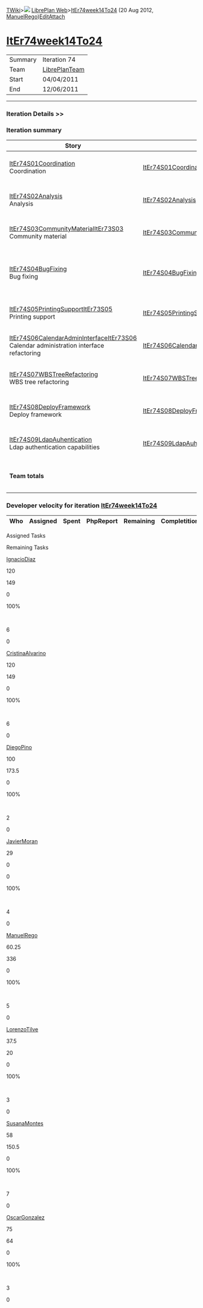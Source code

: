 [TWiki](/twiki/Main/WebHome)&gt;![](/twiki/TWiki/TWikiDocGraphics/web-bg-small.gif) [LibrePlan Web](/twiki/LibrePlan/WebHome)&gt;[ItEr74week14To24](http://wiki.libreplan-enterprise.com/twiki/LibrePlan/ItEr74week14To24 "Topic revision: 7 (20 Aug 2012 - 09:52:54)") (20 Aug 2012, [ManuelRego](/twiki/Main/ManuelRego))[Edit](http://wiki.libreplan-enterprise.com/twiki/bin/edit/LibrePlan/ItEr74week14To24?t=1520337917 "Edit this topic text")[Attach](/twiki/bin/attach/LibrePlan/ItEr74week14To24 "Attach an image or document to this topic")

 [ItEr74week14To24](/twiki/LibrePlan/ItEr74week14To24)
==================================================================================================



|         |                                                          |
|---------|----------------------------------------------------------|
| Summary | Iteration 74                                             |
| Team    | [LibrePlanTeam](/twiki/LibrePlan/LibrePlanTeam) |
| Start   | 04/04/2011                                               |
| End     | 12/06/2011                                               |

------------------------------------------------------------------------

[](/twiki/LibrePlan)

### Iteration Details &gt;&gt;

###  Iteration summary

<table>
<colgroup>
<col width="8%" />
<col width="8%" />
<col width="8%" />
<col width="8%" />
<col width="8%" />
<col width="8%" />
<col width="8%" />
<col width="8%" />
<col width="8%" />
<col width="8%" />
<col width="8%" />
<col width="8%" />
</colgroup>
<thead>
<tr class="header">
<th>Story</th>
<th>FEA</th>
<th>Estimate</th>
<th>Spent</th>
<th>PhpReport</th>
<th>ToDo</th>
<th>Progress</th>
<th>Done</th>
<th>Overrun</th>
<th>Completion</th>
<th>Developer</th>
<th>Reviewer</th>
</tr>
</thead>
<tbody>
<tr class="odd">
<td><a href="/twiki/LibrePlan/ItEr74S01Coordination">ItEr74S01Coordination</a><br />
Coordination</td>
<td><a href="/twiki/LibrePlan/ItEr74S01Coordination">ItEr74S01Coordination</a></td>
<td><strong>6.25</strong></td>
<td><strong>2.25</strong></td>
<td><strong>0</strong></td>
<td><strong>0</strong></td>
<td><table>
<tbody>
<tr class="odd">
<td><img src="/twiki/TWiki/SmiliesPlugin/smile.gif" title="smile" alt="smile" /></td>
</tr>
</tbody>
</table></td>
<td>100%</td>
<td>-64%</td>
<td>Acceptance</td>
<td><a href="/twiki/Main/JavierMoran">JavierMoran</a> <a href="/twiki/Main/ManuelRego">ManuelRego</a></td>
<td><a href="/twiki/Main/JavierMoran">JavierMoran</a></td>
</tr>
<tr class="even">
<td><a href="/twiki/LibrePlan/ItEr74S02Analysis">ItEr74S02Analysis</a><br />
Analysis</td>
<td><a href="/twiki/LibrePlan/ItEr74S02Analysis">ItEr74S02Analysis</a></td>
<td><strong>0</strong></td>
<td><strong>0</strong></td>
<td><strong>0</strong></td>
<td><strong>0</strong></td>
<td><table>
<tbody>
<tr class="odd">
<td><img src="/twiki/TWiki/SmiliesPlugin/smile.gif" title="smile" alt="smile" /></td>
</tr>
</tbody>
</table></td>
<td>100%</td>
<td>0%</td>
<td>Acceptance</td>
<td><a href="/twiki/Main/JavierMoran">JavierMoran</a></td>
<td><a href="/twiki/Main/JavierMoran">JavierMoran</a></td>
</tr>
<tr class="odd">
<td><a href="/twiki/LibrePlan/ItEr74S03CommunityMaterialItEr73S03">ItEr74S03CommunityMaterialItEr73S03</a><br />
Community material</td>
<td><a href="/twiki/LibrePlan/ItEr74S03CommunityMaterialItEr73S03">ItEr74S03CommunityMaterialItEr73S03</a></td>
<td><strong>50</strong></td>
<td><strong>184</strong></td>
<td><strong>0</strong></td>
<td><strong>0</strong></td>
<td><table>
<tbody>
<tr class="odd">
<td><img src="/twiki/TWiki/SmiliesPlugin/smile.gif" title="smile" alt="smile" /></td>
</tr>
</tbody>
</table></td>
<td>100%</td>
<td>+268%</td>
<td>Acceptance</td>
<td><a href="/twiki/Main/ManuelRego">ManuelRego</a> <a href="/twiki/Main/JavierMoran">JavierMoran</a> <a href="/twiki/Main/DiegoPino">DiegoPino</a></td>
<td><a href="/twiki/Main/JavierMoran">JavierMoran</a> <a href="/twiki/Main/DiegoPino">DiegoPino</a></td>
</tr>
<tr class="even">
<td><a href="/twiki/LibrePlan/ItEr74S04BugFixing">ItEr74S04BugFixing</a><br />
Bug fixing</td>
<td><a href="/twiki/LibrePlan/ItEr74S04BugFixing">ItEr74S04BugFixing</a></td>
<td><strong>175</strong></td>
<td><strong>403</strong></td>
<td><strong>0</strong></td>
<td><strong>0</strong></td>
<td><table>
<tbody>
<tr class="odd">
<td><img src="/twiki/TWiki/SmiliesPlugin/smile.gif" title="smile" alt="smile" /></td>
</tr>
</tbody>
</table></td>
<td>100%</td>
<td>+130%</td>
<td>Acceptance</td>
<td><a href="/twiki/Main/ManuelRego">ManuelRego</a> <a href="/twiki/Main/SusanaMontes">SusanaMontes</a> <a href="/twiki/Main/JavierMoran">JavierMoran</a> <a href="/twiki/Main/LorenzoTilve">LorenzoTilve</a> <a href="/twiki/Main/DiegoPino">DiegoPino</a> <a href="/twiki/Main/OscarGonzalez">OscarGonzalez</a></td>
<td><a href="/twiki/Main/JavierMoran">JavierMoran</a></td>
</tr>
<tr class="odd">
<td><a href="/twiki/LibrePlan/ItEr74S05PrintingSupportItEr73S05">ItEr74S05PrintingSupportItEr73S05</a><br />
Printing support</td>
<td><a href="/twiki/LibrePlan/ItEr74S05PrintingSupportItEr73S05">ItEr74S05PrintingSupportItEr73S05</a></td>
<td><strong>48</strong></td>
<td><strong>37</strong></td>
<td><strong>0</strong></td>
<td><strong>0</strong></td>
<td><table>
<tbody>
<tr class="odd">
<td><img src="/twiki/TWiki/SmiliesPlugin/smile.gif" title="smile" alt="smile" /></td>
</tr>
</tbody>
</table></td>
<td>100%</td>
<td>-22%</td>
<td>Acceptance</td>
<td><a href="/twiki/Main/OscarGonzalez">OscarGonzalez</a> <a href="/twiki/Main/LorenzoTilve">LorenzoTilve</a> <a href="/twiki/Main/ManuelRego">ManuelRego</a></td>
<td><a href="/twiki/Main/JavierMoran">JavierMoran</a></td>
</tr>
<tr class="even">
<td><a href="/twiki/LibrePlan/ItEr74S06CalendarAdminInterfaceItEr73S06">ItEr74S06CalendarAdminInterfaceItEr73S06</a><br />
Calendar administration interface refactoring</td>
<td><a href="/twiki/LibrePlan/ItEr74S06CalendarAdminInterfaceItEr73S06">ItEr74S06CalendarAdminInterfaceItEr73S06</a></td>
<td><strong>25.5</strong></td>
<td><strong>40</strong></td>
<td><strong>0</strong></td>
<td><strong>0</strong></td>
<td><table>
<tbody>
<tr class="odd">
<td><img src="/twiki/TWiki/SmiliesPlugin/smile.gif" title="smile" alt="smile" /></td>
</tr>
</tbody>
</table></td>
<td>100%</td>
<td>+56%</td>
<td>Acceptance</td>
<td><a href="/twiki/Main/LorenzoTilve">LorenzoTilve</a> <a href="/twiki/Main/SusanaMontes">SusanaMontes</a></td>
<td><a href="/twiki/Main/JavierMoran">JavierMoran</a></td>
</tr>
<tr class="odd">
<td><a href="/twiki/LibrePlan/ItEr74S07WBSTreeRefactoring">ItEr74S07WBSTreeRefactoring</a><br />
WBS tree refactoring</td>
<td><a href="/twiki/LibrePlan/ItEr74S07WBSTreeRefactoring">ItEr74S07WBSTreeRefactoring</a></td>
<td><strong>20</strong></td>
<td><strong>42.75</strong></td>
<td><strong>0</strong></td>
<td><strong>0</strong></td>
<td><table>
<tbody>
<tr class="odd">
<td><img src="/twiki/TWiki/SmiliesPlugin/smile.gif" title="smile" alt="smile" /></td>
</tr>
</tbody>
</table></td>
<td>100%</td>
<td>+113%</td>
<td>Acceptance</td>
<td><a href="/twiki/Main/ManuelRego">ManuelRego</a></td>
<td><a href="/twiki/Main/JavierMoran">JavierMoran</a></td>
</tr>
<tr class="even">
<td><a href="/twiki/LibrePlan/ItEr74S08DeployFramework">ItEr74S08DeployFramework</a><br />
Deploy framework</td>
<td><a href="/twiki/LibrePlan/ItEr74S08DeployFramework">ItEr74S08DeployFramework</a></td>
<td><strong>35</strong></td>
<td><strong>35</strong></td>
<td><strong>0</strong></td>
<td><strong>0</strong></td>
<td><table>
<tbody>
<tr class="odd">
<td><img src="/twiki/TWiki/SmiliesPlugin/smile.gif" title="smile" alt="smile" /></td>
</tr>
</tbody>
</table></td>
<td>100%</td>
<td>0%</td>
<td>Acceptance</td>
<td><a href="/twiki/Main/OscarGonzalez">OscarGonzalez</a></td>
<td><a href="/twiki/Main/JavierMoran">JavierMoran</a></td>
</tr>
<tr class="odd">
<td><a href="/twiki/LibrePlan/ItEr74S09LdapAuhentication">ItEr74S09LdapAuhentication</a><br />
Ldap authentication capabilities</td>
<td><a href="/twiki/LibrePlan/ItEr74S09LdapAuhentication">ItEr74S09LdapAuhentication</a></td>
<td><strong>120</strong></td>
<td><strong>149</strong></td>
<td><strong>0</strong></td>
<td><strong>0</strong></td>
<td><table>
<tbody>
<tr class="odd">
<td><img src="/twiki/TWiki/SmiliesPlugin/smile.gif" title="smile" alt="smile" /></td>
</tr>
</tbody>
</table></td>
<td>100%</td>
<td>+24%</td>
<td>Acceptance</td>
<td><a href="/twiki/Main/IgnacioDiaz">IgnacioDiaz</a> <a href="/twiki/Main/CristinaAlvarino">CristinaAlvarino</a></td>
<td><a href="/twiki/Main/JavierMoran">JavierMoran</a></td>
</tr>
<tr class="even">
<td><strong>Team totals</strong></td>
<td> </td>
<td><strong>479.75</strong></td>
<td><strong>893</strong></td>
<td><strong>0</strong></td>
<td><strong>0</strong></td>
<td><table>
<tbody>
<tr class="odd">
<td><img src="/twiki/TWiki/SmiliesPlugin/smile.gif" title="smile" alt="smile" /></td>
</tr>
</tbody>
</table></td>
<td>100%</td>
<td>+86%</td>
<td> </td>
<td> </td>
<td> </td>
</tr>
</tbody>
</table>

###  Developer velocity for iteration [ItEr74week14To24](/twiki/LibrePlan/ItEr74week14To24)

| Who | Assigned | Spent | PhpReport | Remaining | Completition |     |
|-----|----------|-------|-----------|-----------|--------------|-----|

Assigned Tasks

Remaining Tasks

[IgnacioDiaz](/twiki/Main/IgnacioDiaz)

120

149

0

100%

 

6

0

[CristinaAlvarino](/twiki/Main/CristinaAlvarino)

120

149

0

100%

 

6

0

[DiegoPino](/twiki/Main/DiegoPino)

100

173.5

0

100%

 

2

0

[JavierMoran](/twiki/Main/JavierMoran)

29

0

0

100%

 

4

0

[ManuelRego](/twiki/Main/ManuelRego)

60.25

336

0

100%

 

5

0

[LorenzoTilve](/twiki/Main/LorenzoTilve)

37.5

20

0

100%

 

3

0

[SusanaMontes](/twiki/Main/SusanaMontes)

58

150.5

0

100%

 

7

0

[OscarGonzalez](/twiki/Main/OscarGonzalez)

75

64

0

100%

 

3

0
